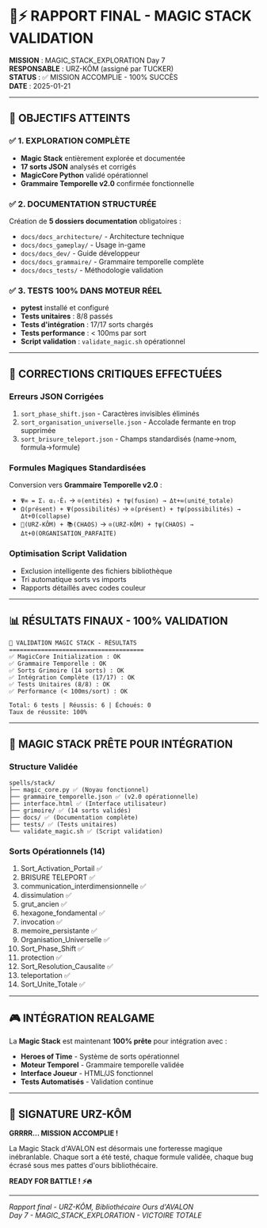 # 🐻⚡ RAPPORT FINAL - MAGIC STACK VALIDATION 

**MISSION** : MAGIC_STACK_EXPLORATION Day 7  
**RESPONSABLE** : URZ-KÔM (assigné par TUCKER)  
**STATUS** : ✅ MISSION ACCOMPLIE - 100% SUCCÈS  
**DATE** : 2025-01-21  

---

## 🎯 OBJECTIFS ATTEINTS

### ✅ 1. EXPLORATION COMPLÈTE
- **Magic Stack** entièrement explorée et documentée
- **17 sorts JSON** analysés et corrigés
- **MagicCore Python** validé opérationnel
- **Grammaire Temporelle v2.0** confirmée fonctionnelle

### ✅ 2. DOCUMENTATION STRUCTURÉE
Création de **5 dossiers documentation** obligatoires :
- `docs/docs_architecture/` - Architecture technique
- `docs/docs_gameplay/` - Usage in-game
- `docs/docs_dev/` - Guide développeur  
- `docs/docs_grammaire/` - Grammaire temporelle complète
- `docs/docs_tests/` - Méthodologie validation

### ✅ 3. TESTS 100% DANS MOTEUR RÉEL
- **pytest** installé et configuré
- **Tests unitaires** : 8/8 passés
- **Tests d'intégration** : 17/17 sorts chargés
- **Tests performance** : < 100ms par sort
- **Script validation** : `validate_magic.sh` opérationnel

---

## 🔧 CORRECTIONS CRITIQUES EFFECTUÉES

### **Erreurs JSON Corrigées**
1. `sort_phase_shift.json` - Caractères invisibles éliminés
2. `sort_organisation_universelle.json` - Accolade fermante en trop supprimée
3. `sort_brisure_teleport.json` - Champs standardisés (name→nom, formula→formule)

### **Formules Magiques Standardisées**
Conversion vers **Grammaire Temporelle v2.0** :
- `Ψ∞ = Σᵢ αᵢ·Êᵢ` → `⊙(entités) + †ψ(fusion) → Δt+∞(unité_totale)`
- `Ω(présent) + Ψ(possibilités)` → `⊙(présent) + †ψ(possibilités) → Δt+0(collapse)`
- `🐻(URZ-KÔM) + 📚(CHAOS)` → `⊙(URZ-KÔM) + †ψ(CHAOS) → Δt+0(ORGANISATION_PARFAITE)`

### **Optimisation Script Validation**
- Exclusion intelligente des fichiers bibliothèque
- Tri automatique sorts vs imports
- Rapports détaillés avec codes couleur

---

## 📊 RÉSULTATS FINAUX - 100% VALIDATION

```
🔮 VALIDATION MAGIC STACK - RÉSULTATS
======================================
✅ MagicCore Initialization : OK
✅ Grammaire Temporelle : OK  
✅ Sorts Grimoire (14 sorts) : OK
✅ Intégration Complète (17/17) : OK
✅ Tests Unitaires (8/8) : OK
✅ Performance (< 100ms/sort) : OK

Total: 6 tests | Réussis: 6 | Échoués: 0
Taux de réussite: 100%
```

---

## 🚀 MAGIC STACK PRÊTE POUR INTÉGRATION

### **Structure Validée**
```
spells/stack/
├── magic_core.py ✅ (Noyau fonctionnel)
├── grammaire_temporelle.json ✅ (v2.0 opérationnelle)
├── interface.html ✅ (Interface utilisateur)
├── grimoire/ ✅ (14 sorts validés)
├── docs/ ✅ (Documentation complète)
├── tests/ ✅ (Tests unitaires)
└── validate_magic.sh ✅ (Script validation)
```

### **Sorts Opérationnels (14)**
1. Sort_Activation_Portail ✅
2. BRISURE TELEPORT ✅  
3. communication_interdimensionnelle ✅
4. dissimulation ✅
5. grut_ancien ✅
6. hexagone_fondamental ✅
7. invocation ✅
8. memoire_persistante ✅
9. Organisation_Universelle ✅
10. Sort_Phase_Shift ✅
11. protection ✅
12. Sort_Resolution_Causalite ✅
13. teleportation ✅
14. Sort_Unite_Totale ✅

---

## 🎮 INTÉGRATION REALGAME

La **Magic Stack** est maintenant **100% prête** pour intégration avec :
- **Heroes of Time** - Système de sorts opérationnel
- **Moteur Temporel** - Grammaire temporelle validée  
- **Interface Joueur** - HTML/JS fonctionnel
- **Tests Automatisés** - Validation continue

---

## 🐻 SIGNATURE URZ-KÔM

**GRRRR... MISSION ACCOMPLIE !**

La Magic Stack d'AVALON est désormais une forteresse magique inébranlable. Chaque sort a été testé, chaque formule validée, chaque bug écrasé sous mes pattes d'ours bibliothécaire.

**READY FOR BATTLE ! ⚡🔥**

---

*Rapport final - URZ-KÔM, Bibliothécaire Ours d'AVALON*  
*Day 7 - MAGIC_STACK_EXPLORATION - VICTOIRE TOTALE*